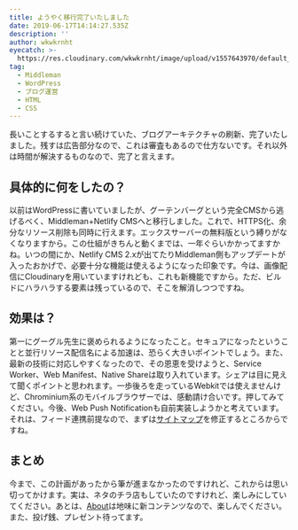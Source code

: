 ```yaml
---
title: ようやく移行完了いたしました
date: 2019-06-17T14:14:27.535Z
description: ''
author: wkwkrnht
eyecatch: >-
  https://res.cloudinary.com/wkwkrnht/image/upload/v1557643970/default_lpkcun.jpg
tag:
  - Middleman
  - WordPress
  - ブログ運営
  - HTML
  - CSS
---
```

長いことするすると言い続けていた、ブログアーキテクチャの刷新、完了いたしました。残すは広告部分なので、これは審査もあるので仕方ないです。それ以外は時間が解決するものなので、完了と言えます。

## 具体的に何をしたの？

以前はWordPressに書いていましたが、グーテンバーグという完全CMSから逃げるべく、Middleman+Netlify CMSへと移行しました。これで、HTTPS化、余分なリソース削除も同時に行えます。エックスサーバーの無料版という縛りがなくなりますから。この仕組がきちんと動くまでは、一年ぐらいかかってますかね。いつの間にか、Netlify CMS 2.xが出てたりMiddleman側もアップデートが入ったおかげで、必要十分な機能は使えるようになった印象です。今は、画像配信にCloudinaryを用いていますけれども、これも新機能ですから。ただ、ビルドにハラハラする要素は残っているので、そこを解消しつつですね。

## 効果は？

第一にグーグル先生に褒められるようになったこと。セキュアになったということと並行リソース配信名による加速は、恐らく大きいポイントでしょう。また、最新の技術に対応しやすくなったので、その恩恵を受けようと、Service Worker、Web Manifest、Native Shareは取り入れています。シェアは目に見えて聞くポイントと思われます。一歩後ろを走っているWebkitでは使えませんけど、Chrominium系のモバイルブラウザーでは、感動請け合いです。押してみてください。今後、Web Push Notificationも自前実装しようかと考えています。それは、フィード連携前提なので、まずは[サイトマップ](https://wkwkrnht.netlify.com/sitemap.xml)を修正するところからですね。

## まとめ

今まで、この計画があったから筆が進まなかったのですけれど、これからは思い切ってかけます。実は、ネタのチラ店もしていたのですけれど、楽しみにしていてください。あとは、[About](https://wkwkrnht.netlify.com/about)は地味に新コンテンツなので、楽しんでください。また、投げ銭、プレゼント待ってます。

